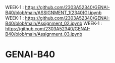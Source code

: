 WEEK-1 :  https://github.com/2303A52340/GENAI-B40/blob/main/ASSIGNMENT_1(2340)GI.ipynb                            
WEEK-1 :  https://github.com/2303A52340/GENAI-B40/blob/main/Assignment_02.ipynb
WEEK-1 :  https://github.com/2303A52340/GENAI-B40/blob/main/Assignment_03.ipynb
# GENAI-B40
